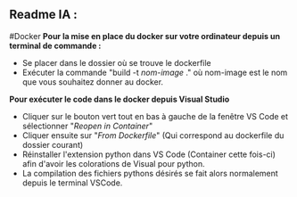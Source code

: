 ## Readme IA :

#Docker
**Pour la mise en place du docker sur votre ordinateur depuis un terminal de commande :**
- Se placer dans le dossier où se trouve le dockerfile
- Exécuter la commande "build -t _nom-image_ ." où nom-image est le nom que vous souhaitez donner au docker.

**Pour exécuter le code dans le docker depuis Visual Studio**
- Cliquer sur le bouton vert tout en bas à gauche de la fenêtre VS Code et sélectionner "_Reopen in Container_"
- Cliquer ensuite sur "_From Dockerfile_" (Qui correspond au dockerfile du dossier courant)
- Réinstaller l'extension python dans VS Code (Container cette fois-ci) afin d'avoir les colorations de Visual pour python.
- La compilation des fichiers pythons désirés se fait alors normalement depuis le terminal VSCode.

